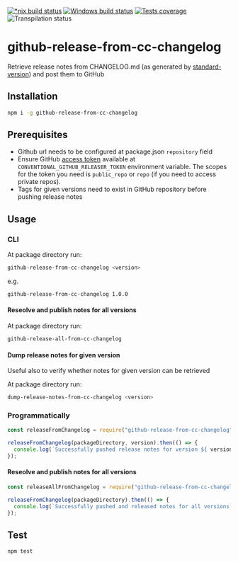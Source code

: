 [![*nix build status][nix-build-image]][nix-build-url]
[![Windows build status][win-build-image]][win-build-url]
[![Tests coverage][cov-image]][cov-url]
![Transpilation status][transpilation-image]

# github-release-from-cc-changelog

Retrieve release notes from CHANGELOG.md (as generated by [standard-version](https://github.com/conventional-changelog/standard-version)) and post them to GitHub

## Installation

```bash
npm i -g github-release-from-cc-changelog
```

## Prerequisites

- Github url needs to be configured at package.json `repository` field
- Ensure GitHub [access token](https://github.com/settings/tokens/new) available at `CONVENTIONAL_GITHUB_RELEASER_TOKEN` environment variable. The scopes for the token you need is `public_repo` or `repo` (if you need to access private repos).
- Tags for given versions need to exist in GitHub repository before pushing release notes

## Usage

### CLI

At package directory run:

```bash
github-release-from-cc-changelog <version>
```

e.g.

```bash
github-release-from-cc-changelog 1.0.0
```

#### Reseolve and publish notes for all versions

At package directory run:

```bash
github-release-all-from-cc-changelog
```

#### Dump release notes for given version

Useful also to verify whether notes for given version can be retrieved

At package directory run:

```bash
dump-release-notes-from-cc-changelog <version>
```

### Programmatically

```javascript
const releaseFromChangelog = require("github-release-from-cc-changelog");

releaseFromChangelog(packageDirectory, version).then(() => {
  console.log(`Successfully pushed release notes for version ${ version }`);
});
```

#### Reseolve and publish notes for all versions

```javascript
const releaseAllFromChangelog = require("github-release-from-cc-changelog/all");

releaseFromChangelog(packageDirectory).then(() => {
  console.log(`Successfully pushed and released notes for all versions`);
});
```

## Test

```bash
npm test
```

[nix-build-image]: https://semaphoreci.com/api/v1/medikoo-org/github-release-from-cc-changelog/branches/master/shields_badge.svg
[nix-build-url]: https://semaphoreci.com/medikoo-org/github-release-from-cc-changelog
[win-build-image]: https://ci.appveyor.com/api/projects/status/7hwt5m89ged5lm78?svg=true
[win-build-url]: https://ci.appveyor.com/api/project/medikoo/github-release-from-cc-changelog
[cov-image]: https://img.shields.io/codecov/c/github/medikoo/github-release-from-cc-changelog.svg
[cov-url]: https://codecov.io/gh/medikoo/github-release-from-cc-changelog
[transpilation-image]: https://img.shields.io/badge/transpilation-free-brightgreen.svg

